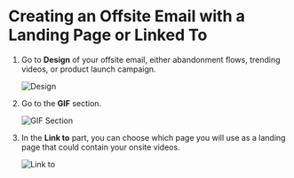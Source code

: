 # Creating an Offsite Email with a Landing Page or Linked To

1. Go to **Design** of your offsite email, either abandonment flows, trending videos, or product launch campaign.

   ![Design](https://github.com/user-attachments/assets/dde1e027-570d-457f-b981-88c8c95f44e8)

2. Go to the **GIF** section.

   ![GIF Section](https://github.com/user-attachments/assets/91ea957e-af8e-47cd-8d5d-7030443da18d)

3. In the **Link to** part, you can choose which page you will use as a landing page that could contain your onsite videos.

   ![Link to](https://github.com/user-attachments/assets/8518d8a6-efdf-4d8e-9847-6fa36ed6ba68)
